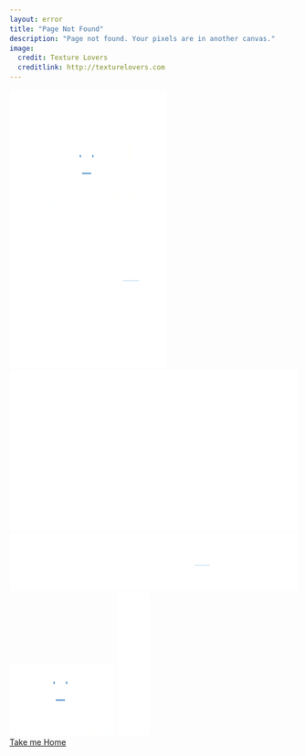 ```yaml
---
layout: error
title: "Page Not Found"
description: "Page not found. Your pixels are in another canvas."
image:
  credit: Texture Lovers
  creditlink: http://texturelovers.com
---  
```


<div class="error-section-small">
  <img src="images/404/404_bg.png" alt="">
</div>
<div class="error-section">
  <img src="images/404/stars.png" alt="" class="star-wrap" data-xrange="20" data-yrange="20">
  <img src="images/404/clouds.png" alt="" class="cloud-wrap" data-xrange="40" data-yrange="40">
  <img src="images/404/error-msg.png" alt="" class="error-message-wrap" data-xrange="20" data-yrange="20">
  <img src="images/404/plane-traces.png" alt="" class="plane-wrap" data-xrange="20" data-yrange="20">
</div>

<div class="back-to-home">
<a href="{{ site.url }}">Take me Home</a>
</div>
